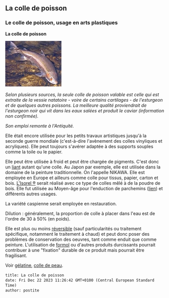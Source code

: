 ## La colle de poisson
### Le colle de poisson, usage en arts plastiques
 **La colle de poisson**  

![](images/esturgeon.gif)

_Selon plusieurs sources, la seule colle de poisson valable est celle qui est extraite de la vessie natatoire - voire de certains cartilages - de l'esturgeon et de quelques autres poissons. La meilleure qualité proviendrait de l'esturgeon noir qui vit dans les eaux salées et produit le caviar (information non confirmée)._

_Son emploi remonte à l'Antiquité._

Elle était encore utilisée pour les petits travaux artistiques jusqu'à la seconde guerre mondiale (c'est-à-dire l'avènement des colles vinyliques et acryliques). Elle peut toujours s'avérer adaptée à des supports souples comme la toile ou le papier.

Elle peut être utilisée à froid et peut être chargée de pigments. C'est donc un [liant](liants.html) autant qu'une colle. Au Japon par exemple, elle est utilisée dans la domaine de la peinture traditionnelle. On l'appelle NIKAWA. Elle est employée en Europe et ailleurs comme colle pour tissus, papier, carton et bois. [L'Isorel ®](bois.html#lisorel) serait réalisé avec ce type de colles mêlé à de la poudre de bois. Elle fut utilisée au Moyen-âge pour l'enduction de parchemins ([lien](parchemin.html#colledepoisson)) et différents autres usages.

La variété caspienne serait employée en restauration.

Dilution : généralement, la proportion de colle à placer dans l'eau est de l'ordre de 30 à 50% (en poids).

Elle est plus ou moins [réversible](liants.html#reversibilite) (sauf particularités ou traitement spécifique, notamment le traitement à chaud) et peut donc poser des problèmes de conservation des oeuvres, tant comme enduit que comme peinture. L'utilisation de [formol](formol.html) ou d'autres produits durcissants pourrait contribuer à une "fixation" durable de ce produit mais pourrait être fragilisant.

Voir [gélatine](gelatine2.html), [colle de peau](colledepeau.html).


```
title: La colle de poisson
date: Fri Dec 22 2023 11:26:42 GMT+0100 (Central European Standard Time)
author: postite
```
